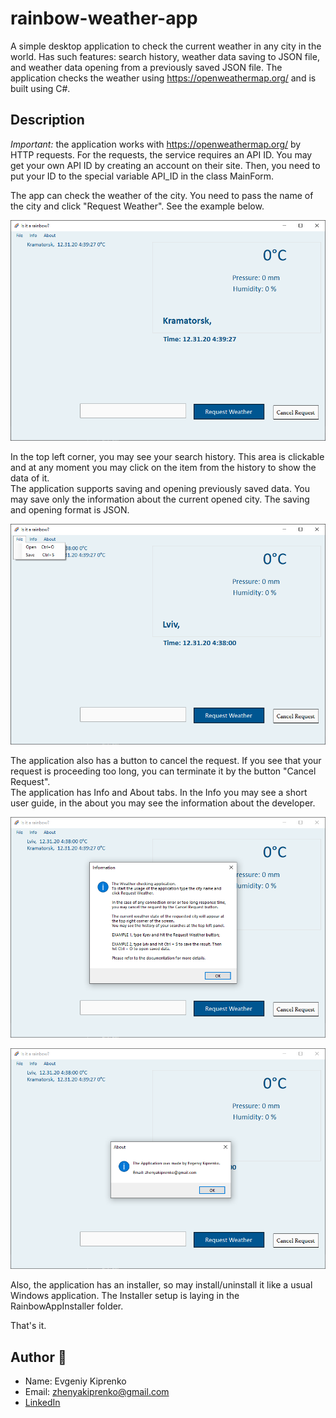 # rainbow-weather-app
A simple desktop application to check the current weather in any city in the world. Has such features: search history, weather data saving to JSON file, and weather data opening from a previously saved JSON file. The application checks the weather using https://openweathermap.org/ and is built using C#.

## Description
*Important:* the application works with https://openweathermap.org/ by HTTP requests. For the requests, the service requires an API ID. You may get your own API ID by creating an account on their site. Then, you need to put your ID to the special variable API_ID in the class MainForm.


The app can check the weather of the city. You need to pass the name of the city and click "Request Weather". See the example below.

![Main view of the application](docs/Picture_1.png)

In the top left corner, you may see your search history. This area is clickable and at any moment you may click on the item from the history to show the data of it.<br>
The application supports saving and opening previously saved data. You may save only the information about the current opened city. The saving and opening format is JSON.

![Saving and opening feature](docs/Picture_2.png)

The application also has a button to cancel the request. If you see that your request is proceeding too long, you can terminate it by the button "Cancel Request".<br>
The application has Info and About tabs. In the Info you may see a short user guide, in the about you may see the information about the developer.

![Info tab in the application](docs/Picture_3.png)

![About tab in the application](docs/Picture_4.png)

Also, the application has an installer, so may install/uninstall it like a usual Windows application. The Installer setup is laying in the RainbowAppInstaller folder.<br>

That's it.


## Author 🦝

- Name: Evgeniy Kiprenko
- Email: zhenyakiprenko@gmail.com
- [LinkedIn](https://www.linkedin.com/in/kiprenko/)

